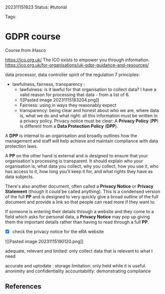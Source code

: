 202311151823
Status: #tutorial

Tags: 

# GDPR course
Course from iHasco

https://ico.org.uk/ The ICO exists to empower you through information. https://ico.org.uk/for-organisations/uk-gdpr-guidance-and-resources/ 

data processor, data controller
spirit of the regulation 
7 principles: 
-  lawfulness, fairness, transparency : 
	- lawfulness: is it lawful for that organisation to collect data? I have a valid reason for processing that data - from a list of 6. 
	- ![[Pasted image 20231115183204.png]]
	- Fairness: using in ways they reasonably expect 
	- transparency: being clear and honest about who we are, where data is, what we do and what right: all this information must be written in a privacy policy. Privacy notice must be clear: A **Privacy Policy** (**PP**) is different from a **Data Protection Policy** (**DPP**).

A **DPP** is internal to an organisation and broadly outlines how the management and staff will help achieve and maintain compliance with data protection laws.

A **PP** on the other hand is external and is designed to ensure that your organisation's processing is transparent. It should explain who your organisation is, what data you collect, why you collect, how you use it, who has access to it, how long you'll keep it for, and what rights they have as data subjects.

There's also another document, often called a **Privacy Notice** or **Privacy Statement** (though it _could_ be called anything). This is a condensed version of the full **PP** and is designed to very quickly give a broad outline of the full document and provide a link so that people can read more if they want to.

If someone is entering their details through a website and they come to a field which asks for personal data, a **Privacy Notice** may pop up giving them the important details rather than having to read through a full **PP**.

- [x] check the privacy notice for the eRA website

![[Pasted image 20231115190120.png]]

adequate, relevant and limited: only collect data that is relevant to what I need

accurate and uptodate : 
storage limitation: only held while it is useful. 
anonimity and confidentiality
accountability: demonstrating compliance

## References
